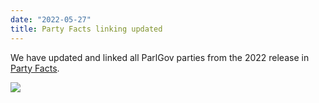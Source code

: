```yaml
---
date: "2022-05-27"
title: Party Facts linking updated
---
```


We have updated and linked all ParlGov parties from the 2022 release in [Party Facts](https://partyfacts.herokuapp.com/data/parlgov/).

![](/images/parliament-sweden.jpg)
